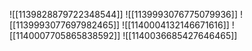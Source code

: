 ![[1139828879722348544]]
![[1139993076775079936]]
![[1139993077697982465]]
![[1140004132146671616]]
![[1140007705865838592]]
![[1140036685427646465]]
